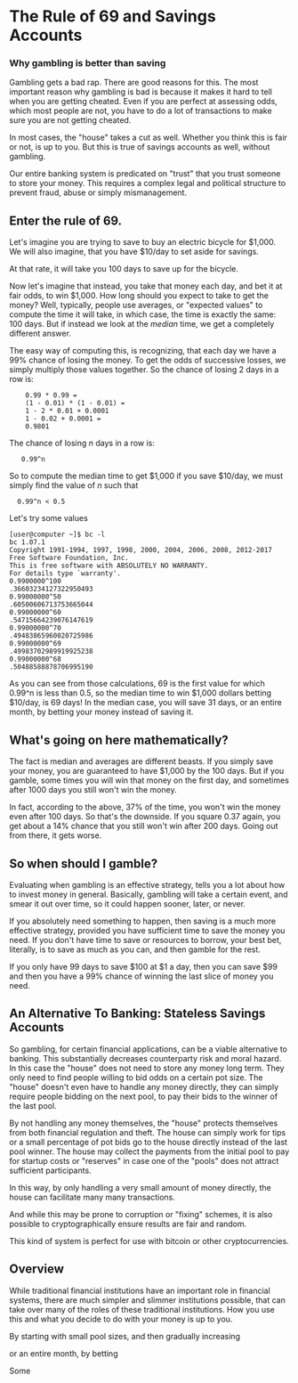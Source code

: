 # The Rule of 69 and Savings Accounts
### Why gambling is better than saving

Gambling gets a bad rap.  There are good reasons for this.  The most important
reason why gambling is bad is because it makes it hard to tell when you are getting cheated.
Even if you are perfect at assessing odds, which most people are not, you have to
do a lot of transactions to make sure you are not getting cheated.

In most cases, the "house" takes a cut as well.  Whether you think this is fair or not,
is up to you.  But this is true of savings accounts as well, without gambling.

Our entire banking system is predicated on "trust" that you trust someone to store
your money.  This requires a complex legal and political structure to prevent fraud,
abuse or simply mismanagement.

## Enter the rule of 69.

Let's imagine you are trying to save to buy an electric bicycle for $1,000.
We will also imagine, that you have $10/day to set aside for savings. 

At that rate, it will take you 100 days to save up for the bicycle.

Now let's imagine that instead, you take that money each day, and bet it
at fair odds, to win $1,000.  How long should you expect to take to get
the money?
Well, typically, people use averages, or "expected values" to compute the
time it will take, in which case, the time is exactly the same: 100 days.  But if instead
we look at the *median* time, we get a completely different answer.

The easy way of computing this, is recognizing, that each day we have a 99%
chance of losing the money.  To get the odds of successive losses, we simply multiply
those values together.  So the chance of losing 2 days in a row is:

```
    0.99 * 0.99 =
    (1 - 0.01) * (1 - 0.01) =
    1 - 2 * 0.01 + 0.0001 
    1 - 0.02 + 0.0001 =
    0.9801
```

The chance of losing *n* days in a row is:

```
   0.99^n
```

So to compute the median time to get $1,000 if you save $10/day, we must simply find the
value of *n* such that 
```
  0.99^n < 0.5
```

Let's try some values

```
[user@computer ~]$ bc -l
bc 1.07.1
Copyright 1991-1994, 1997, 1998, 2000, 2004, 2006, 2008, 2012-2017 Free Software Foundation, Inc.
This is free software with ABSOLUTELY NO WARRANTY.
For details type `warranty'.
0.9900000^100
.36603234127322950493
0.99000000^50
.60500606713753665044
0.99000000^60
.54715664239076147619
0.99000000^70
.49483865960020725986
0.99000000^69
.49983702989919925238
0.99000000^68
.50488588878706995190
```

As you can see from those calculations, 69 is the first value for which 0.99^n is less than 0.5,
so the median time to win $1,000 dollars betting $10/day, is 69 days!  In the median case,
you will save 31 days, or an entire month, by betting your money instead of saving it.

## What's going on here mathematically?

The fact is median and averages are different beasts.  If you simply save your money,
you are guaranteed to have $1,000 by the 100 days.  But if you gamble, some times you
will win that money on the first day, and sometimes after 1000 days you still won't win the money.

In fact, according to the above, 37% of the time, you won't win the money even after 100 days.
So that's the downside.  If you square 0.37 again, you get about a 14% chance that you still won't
win after 200 days.  Going out from there, it gets worse.


## So when should I gamble?

Evaluating when gambling is an effective strategy, tells you a lot about how to invest money in general.
Basically, gambling will take a certain event, and smear it out over time, so it could happen sooner,
later, or never.

If you absolutely need something to happen, then saving is a much more effective strategy, provided
you have sufficient time to save the money you need.  If you don't have time to save or resources
to borrow, your best bet, literally, is to save as much as you can, and then gamble for the rest.

If you only have 99 days to save $100 at $1 a day, then you can save $99 and then you have a 99%
chance of winning the last slice of money you need.


## An Alternative To Banking: Stateless Savings Accounts

So gambling, for certain financial applications, can be a viable alternative to banking. This
substantially decreases counterparty risk and moral hazard.  In this case the "house"
does not need to store any money long term.  They only need to find people willing to bid odds
on a certain pot size.  The "house" doesn't even have to handle any money directly, they can
simply require people bidding on the next pool, to pay their bids to the winner of the last pool.

By not handling any money themselves, the "house" protects themselves from both financial
regulation and theft.  The house can simply work for tips or a small percentage of pot bids
go to the house directly instead of the last pool winner.  The house may collect the payments
from the initial pool to pay for startup costs or "reserves" in case one of the "pools" does
not attract sufficient participants.

In this way, by only handling a very small amount of money directly, the house can facilitate
many many transactions.

And while this may be prone to corruption or "fixing" schemes, it is also possible
to cryptographically ensure results are fair and random.

This kind of system is perfect for use with bitcoin or other cryptocurrencies.

## Overview

While traditional financial institutions have an important role in financial systems, there
are much simpler and slimmer institutions possible, that can take over many of the roles
of these traditional institutions.  How you use this and what you decide to do with your
money is up to you.



By starting with small pool sizes, and then gradually increasing 

or an entire month, by betting

Some 
